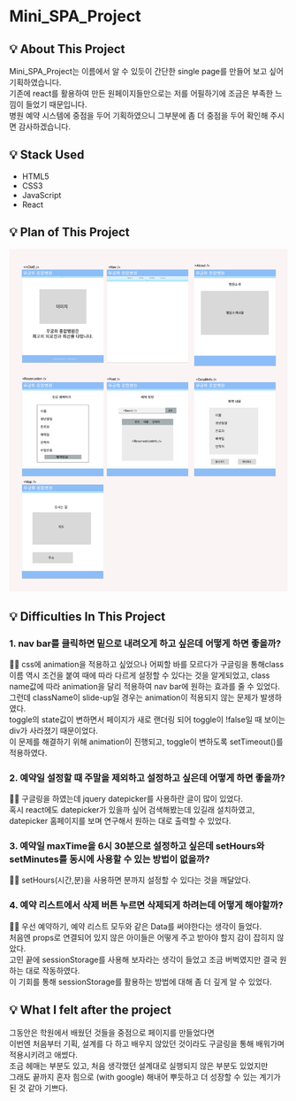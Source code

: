 # Mini_SPA_Project

## 💡 About This Project
  Mini_SPA_Project는 이름에서 알 수 있듯이 간단한 single page를 만들어 보고 싶어 기획하였습니다.<br />
  기존에 react를 활용하여 만든 원페이지들만으로는 저를 어필하기에 조금은 부족한 느낌이 들었기 때문입니다.<br />
  병원 예약 시스템에 중점을 두어 기획하였으니 그부분에 좀 더 중점을 두어 확인해 주시면 감사하겠습니다.

  ## 💡 Stack Used
  - HTML5
  - CSS3
  - JavaScript
  - React

  ## 💡 Plan of This Project
  <p>
  <img src="./Plan.png" alt="plan" />
  </p>

  ## 💡 Difficulties In This Project
  ### 1. nav bar를 클릭하면 밑으로 내려오게 하고 싶은데 어떻게 하면 좋을까?<br />
   <p>
   🙋‍♀️ css에 animation을 적용하고 싶었으나 어찌할 바를 모르다가 구글링을 통해class이름 역시 조건을 붙여 때에 따라 다르게 설정할 수 있다는 것을 알게되었고,
   class name값에 따라 animation을 달리 적용하여 nav bar에 원하는 효과를 줄 수 있었다.<br />
   그런데 className이 slide-up일 경우는 animation이 적용되지 않는 문제가 발생하였다.<br/>
   toggle의 state값이 변하면서 페이지가 새로 랜더링 되어 toggle이 !false일 때 보이는 div가 사라졌기 때문이었다.<br />
   이 문제를 해결하기 위해 animation이 진행되고, toggle이 변하도록 setTimeout()를 적용하였다.
    </p>

  ### 2. 예약일 설정할 때 주말을 제외하고 설정하고 싶은데 어떻게 하면 좋을까?<br />
  <p>
  🙋‍♀️
  구글링을 하였는데 jquery datepicker를 사용하란 글이 많이 있었다.<br /> 혹시 react에도 datepicker가 있을까 싶어 검색해봤는데 있길래 설치하였고,<br />
  datepicker 홈페이지를 보며 연구해서 원하는 대로 출력할 수 있었다.
  </p>

  ### 3. 예약일 maxTime을 6시 30분으로 설정하고 싶은데 setHours와 setMinutes를 동시에 사용할 수 있는 방법이 없을까?<br />
  <p>
  🙋‍♀️
  setHours(시간,분)을 사용하면 분까지 설정할 수 있다는 것을 깨달았다.
  </p>

  ### 4. 예약 리스트에서 삭제 버튼 누르면 삭제되게 하려는데 어떻게 해야할까?
  <p>
    🙋‍♀️
    우선 예약하기, 예약 리스트 모두와 같은 Data를 써야한다는 생각이 들었다.<br /> 처음엔 props로 연결되어 있지 않은 아이들은 어떻게 주고 받아야 할지 감이 잡히지 않았다. <br />
    고민 끝에 sessionStorage를 사용해 보자라는 생각이 들었고 조금 버벅였지만 결국 원하는 대로 작동하였다.<br /> 이 기회를 통해 sessionStorage를 활용하는 방법에 대해 좀 더 깊게 알 수 있었다.
  </p>

## 💡 What I felt after the project
  <p>
  그동안은 학원에서 배웠던 것들을 중점으로 페이지를 만들었다면<br /> 이번엔 처음부터 기획, 설계를 다 하고
  배우지 않았던 것이라도 구글링을 통해 배워가며 적용시키려고 애썼다.<br /> 조금 헤매는 부분도 있고, 처음 생각했던 설계대로 실행되지 않은 부분도 있었지만<br /> 그래도 끝까지 혼자 힘으로 (with google) 해내어 뿌듯하고 더 성장할 수 있는 계기가 된 것 같아 기쁘다.
  </p>
